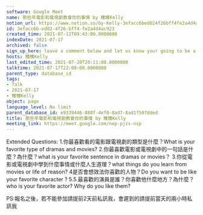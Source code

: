 ```yaml
---
software: Google Meet
name: 那些年電影和電視劇教會你的事情 by 臻臻Kelly
notion_url: https://www.notion.so/by-Kelly-3efacc6bed024f26bff4fe2a4d4ac923
id: 3efacc6b-ed02-4f26-bff4-fe2a4d4ac923
created_time: 2021-07-11T09:43:00.0000000
indexDate: 2021-07-17
archived: false
sign_up_here: leave a comment below and let us know your going to be a speaker or a listener, we accept 6 speakers tops but no limit for audience
hosts: 臻臻Kelly
last_edited_time: 2021-07-20T20:11:00.0000000
talktime: 2021-07-17T22:00:00.0000000
parent_type: database_id
tags:
- Talk
- 2021-07-17
- 臻臻Kelly
object: page
language_level: No limit
parent_database_id: e9339446-880f-4ef0-8ad7-8ad1f507dded
title: 那些年電影和電視劇教會你的事情 by 臻臻Kelly
meeting_link: https://meet.google.com/nep-pjzs-nsp
---
```


Extended Questions:
1.你最喜歡看的電影跟電視劇的類型是什麼？What is your favorite type of dramas and movies?
2.你最喜歡電影或電視劇中的一句話是什麼？為什麼？what is your favorite sentence in dramas or movies？
3.你從電影或電視劇中學到什麼事情或什麼人生道理？what things do you learn from movies or life of reason?
4是否會想效法你喜歡的人物？Do you want to be like your favorite character ?
5.5.最喜歡的演員是誰？你喜歡他什麼地方？為什麼？who is your favorite actor? Why do you like them?

PS:報名之後，若不能參加請提前2天前私訊我，會遲到的請提前當天的兩小時私訊我



